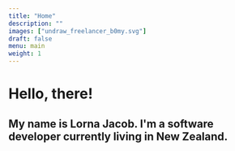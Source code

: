 ```yaml
---
title: "Home"
description: ""
images: ["undraw_freelancer_b0my.svg"]
draft: false
menu: main
weight: 1
---
```


# Hello, there!
## My name is Lorna Jacob. I'm a software developer currently living in New Zealand.